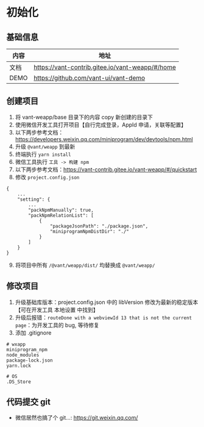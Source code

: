 # 初始化

## 基础信息

| 内容   | 地址                                              |
|------|-------------------------------------------------|
| 文档   | https://vant-contrib.gitee.io/vant-weapp/#/home |
| DEMO | https://github.com/vant-ui/vant-demo            |


## 创建项目

1. 将 vant-weapp/base 目录下的内容 copy 新创建的目录下
2. 使用微信开发工具打开项目【自行完成登录，AppId 申请，关联等配置】
3. 以下两步参考文档：https://developers.weixin.qq.com/miniprogram/dev/devtools/npm.html
4. 升级 `@vant/weapp` 到最新
5. 终端执行 `yarn install`
6. 微信工具执行 `工具 -> 构建 npm`
7. 以下两步参考文档：https://vant-contrib.gitee.io/vant-weapp/#/quickstart
8. 修改 `project.config.json`
```shell
{
    ...
    "setting": {
        ...
        "packNpmManually": true,
        "packNpmRelationList": [
            {
                "packageJsonPath": "./package.json",
                "miniprogramNpmDistDir": "./"
            }
        ]
    }
}
```
9. 将项目中所有 `/@vant/weapp/dist/` 均替换成 `@vant/weapp/`

## 修改项目
1. 升级基础库版本：project.config.json 中的 libVersion 修改为最新的稳定版本【可在开发工具 本地设置 中找到】
2. 升级后报错：`routeDone with a webviewId 13 that is not the current page`：为开发工具的 bug, 等待修复
3. 添加 .gitignore
```gitignore
# wxapp
miniprogram_npm
node_modules
package-lock.json
yarn.lock

# OS
.DS_Store
```

## 代码提交 git
- 微信居然也搞了个 git...: https://git.weixin.qq.com/
